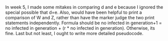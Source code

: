 In week 5, I made some mitakes in comparing d and e because I ignored the special possible that d=e. Also, would have been helpful to print a comparison of W and Z, rather than have the marker judge the two print statements independently.
Formula should be no infected in generation+1 = no infected in generation + (r * no infected in generation). Otherwise, its fine. Last but not least, I ought to write more detailed pseudocode.
